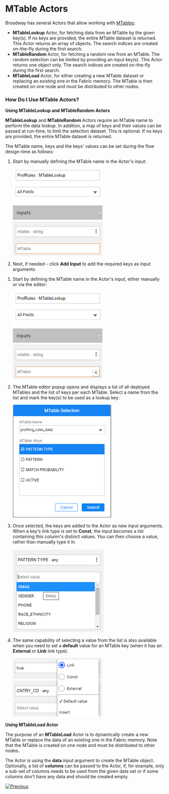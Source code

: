 # MTable Actors

Broadway has several Actors that allow working with [MTables](/articles/09_translations/06_mtables_overview.md):

* **MTableLookup** Actor, for fetching data from an MTable by the given key(s). If no keys are provided, the entire MTable dataset is returned. This Actor returns an array of objects. The search indices are created on-the-fly during the first search. 
* **MTableRandom** Actor, for fetching a random row from an MTable. The random selection can be limited by providing an input key(s). This Actor returns one object only. The search indices are created on-the-fly during the first search.
* **MTableLoad** Actor, for either creating a new MTable dataset or replacing an existing one in the Fabric memory. The MTable is then created on one node and must be distributed to other nodes.

### How Do I Use MTable Actors?

**Using MTableLookup and MTableRandom Actors**

**MTableLookup** and **MTableRandom** Actors require an MTable name to perform the data lookup. In addition, a map of keys and their values can be passed at run-time, to limit the selection dataset. This is optional. If no keys are provided, the entire MTable dataset is returned.

The MTable name, keys and the keys' values can be set during the flow design-time as follows:

<studio>

1. Start by manually defining the MTable name in the Actor's input:

   <img src="../images/99_actors_09_0_studio.png"  />

2. Next, if needed - click **Add Input** to add the required keys as input arguments. 

</studio>

<web>

1. Start by defining the MTable name in the Actor's input, either manually or via the editor:

   <img src="../images/99_actors_09_0_web.png"  />

2. The MTable editor popup opens and displays a list of all deployed MTables and the list of keys per each MTable. Select a name from the list and mark the key(s) to be used as a lookup key:

   <img src="../images/99_actors_09_1.png" style="zoom:90%;" />

3. Once selected, the keys are added to the Actor as new input arguments. When a key's link type is set to **Const**, the input becomes a list containing this column's distinct values. You can then choose a value, rather than manually type it in. 

   <img src="../images/99_actors_09_2.png"  />

4. The same capability of selecting a value from the list is also available when you need to set a **default** value for an MTable key (when it has an **External** or **Link** link type).

   <img src="../images/99_actors_09_3.png"  />

</web>


**Using MTableLoad Actor**

The purpose of an **MTableLoad** Actor is to dynamically create a new MTable or replace the data of an existing one in the Fabric memory. Note that the MTable is created on one node and must be distributed to other nodes. 

The Actor is using the **data** input argument to create the MTable object. Optionally, a list of **columns** can be passed to the Actor, if, for example, only a sub-set of columns needs to be used from the given data set or if some columns don't have any data and should be created empty. 



[![Previous](/articles/images/Previous.png)](08_sequence_implementation_guide.md)
